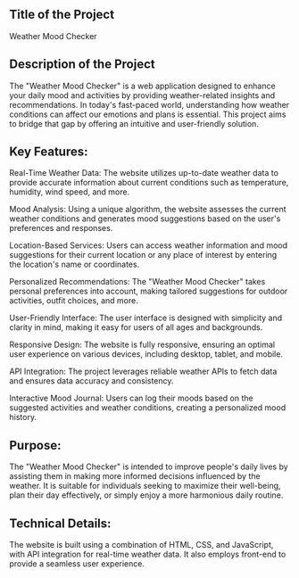 ## Title of the Project
Weather Mood Checker

## Description of the Project
The "Weather Mood Checker" is a web application designed to enhance your daily mood and activities by providing weather-related insights and recommendations. In today's fast-paced world, understanding how weather conditions can affect our emotions and plans is essential. This project aims to bridge that gap by offering an intuitive and user-friendly solution.

## Key Features:

Real-Time Weather Data: The website utilizes up-to-date weather data to provide accurate information about current conditions such as temperature, humidity, wind speed, and more.

Mood Analysis: Using a unique algorithm, the website assesses the current weather conditions and generates mood suggestions based on the user's preferences and responses.

Location-Based Services: Users can access weather information and mood suggestions for their current location or any place of interest by entering the location's name or coordinates.

Personalized Recommendations: The "Weather Mood Checker" takes personal preferences into account, making tailored suggestions for outdoor activities, outfit choices, and more.

User-Friendly Interface: The user interface is designed with simplicity and clarity in mind, making it easy for users of all ages and backgrounds.

Responsive Design: The website is fully responsive, ensuring an optimal user experience on various devices, including desktop, tablet, and mobile.

API Integration: The project leverages reliable weather APIs to fetch data and ensures data accuracy and consistency.

Interactive Mood Journal: Users can log their moods based on the suggested activities and weather conditions, creating a personalized mood history.

## Purpose:

The "Weather Mood Checker" is intended to improve people's daily lives by assisting them in making more informed decisions influenced by the weather. It is suitable for individuals seeking to maximize their well-being, plan their day effectively, or simply enjoy a more harmonious daily routine.

## Technical Details:

The website is built using a combination of HTML, CSS, and JavaScript, with API integration for real-time weather data. It also employs  front-end  to provide a seamless user experience.






